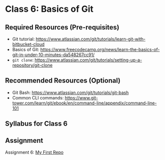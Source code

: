 # Class 6: Basics of Git

## Required Resources (Pre-requisites)
* Git tutorial: https://www.atlassian.com/git/tutorials/learn-git-with-bitbucket-cloud
* Basics of Git: https://www.freecodecamp.org/news/learn-the-basics-of-git-in-under-10-minutes-da548267cc91/
* `git clone`: https://www.atlassian.com/git/tutorials/setting-up-a-repository/git-clone

## Recommended Resources (Optional)
* Git Bash: https://www.atlassian.com/git/tutorials/git-bash
* Common CLI commands: https://www.git-tower.com/learn/git/ebook/en/command-line/appendix/command-line-101

## Syllabus for Class 6

## Assignment
Assignment 6: [My First Repo](./assign/06.md)
